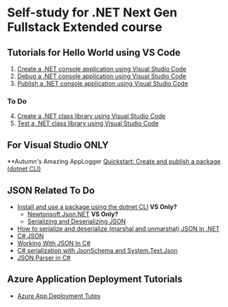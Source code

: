 # Self-study for .NET Next Gen Fullstack Extended course

## Tutorials for Hello World using VS Code
1. [Create a .NET console application using Visual Studio Code](https://docs.microsoft.com/en-us/dotnet/core/tutorials/with-visual-studio-code?pivots=dotnet-6-0)
2. [Debug a .NET console application using Visual Studio Code](https://docs.microsoft.com/en-us/dotnet/core/tutorials/debugging-with-visual-studio-code?pivots=dotnet-6-0)
3. [Publish a .NET console application using Visual Studio Code](https://docs.microsoft.com/en-us/dotnet/core/tutorials/publishing-with-visual-studio-code?pivots=dotnet-6-0)

### To Do
4. [Create a .NET class library using Visual Studio Code](https://docs.microsoft.com/en-us/dotnet/core/tutorials/library-with-visual-studio-code?pivots=dotnet-6-0)
5. [Test a .NET class library using Visual Studio Code](https://docs.microsoft.com/en-us/dotnet/core/tutorials/testing-library-with-visual-studio-code?pivots=dotnet-6-0)


## For Visual Studio ONLY
**Autumn's Amazing AppLogger
[Quickstart: Create and publish a package (dotnet CLI)](https://docs.microsoft.com/en-us/nuget/quickstart/create-and-publish-a-package-using-the-dotnet-cli) 

## JSON Related To Do
- [Install and use a package using the dotnet CLI](https://docs.microsoft.com/en-us/nuget/quickstart/install-and-use-a-package-using-the-dotnet-cli) **VS Only?**
    - [Newtonsoft Json.NET](https://www.newtonsoft.com/json) **VS Only?**
    - [Serializing and Deserializing JSON](https://www.newtonsoft.com/json/help/html/SerializingJSON.htm)
- [How to serialize and deserialize (marshal and unmarshal) JSON in .NET](https://docs.microsoft.com/en-us/dotnet/standard/serialization/system-text-json-how-to?pivots=dotnet-6-0)
- [C# JSON](https://zetcode.com/csharp/json/)
- [Working With JSON In C#](https://www.c-sharpcorner.com/article/working-with-json-in-C-Sharp/)
- [C# serialization with JsonSchema and System.Text.Json](https://endjin.com/blog/2021/05/csharp-serialization-with-system-text-json-schema)
- [JSON Parser in C#](https://www.educba.com/json-parser-in-c-sharp/)


## Azure Application Deployment Tutorials
- [Azure App Deployment Tutes](https://code.visualstudio.com/docs/azure/deployment)